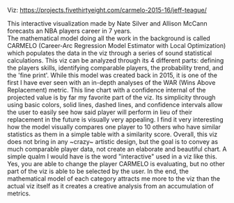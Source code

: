 Viz: https://projects.fivethirtyeight.com/carmelo-2015-16/jeff-teague/

This interactive visualization made by Nate Silver and Allison McCann forecasts an NBA players career in 7 years.  
The mathematical model doing all the work in the background is called CARMELO (Career-Arc Regression Model Estimator with Local Optimization) which populates the data in the viz through a series of sound statistical calculations. This viz can be analyzed through its 4 different parts: defining the players skills, identifying comparable players, the probability trend, and the 'fine print'. While this model was created back in 2015, it is one of the first I have ever seen with an in-depth analyses of the WAR (Wins Above Replacement) metric. This line chart with a confidence internal of the projected value is by far my favorite part of the viz. Its simplicity through using basic colors, solid lines, dashed lines, and confidence intervals allow the user to easily see how said player will perform in lieu of their replacement in the future is visually very appealing. I find it very interesting how the model visually compares one player to 10 others who have similar statistics as them in a simple table with a similarity score. Overall, this viz does not bring in any ~crazy~ artistic design, but the goal is to convey as much comparable player data, not create an elaborate and beautiful chart. A simple qualm I would have is the word "interactive" used in a viz like this. Yes, you are able to change the player CARMELO is evaluating, but no other part of the viz is able to be selected by the user. In the end, the mathematical model of each category attracts me more to the viz than the actual viz itself as it creates a creative analysis from an accumulation of metrics. 
